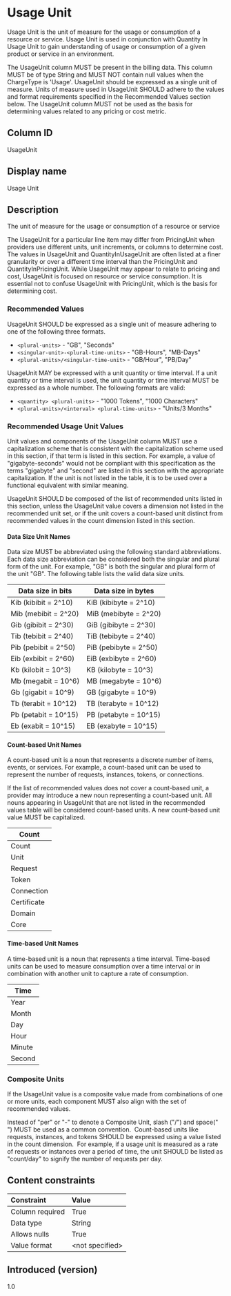 # Usage Unit

Usage Unit is the unit of measure for the usage or consumption of a resource or service. Usage Unit is used in conjunction with Quantity In Usage Unit to gain understanding of usage or consumption of a given product or service in an environment.

The UsageUnit column MUST be present in the billing data. This column MUST be of type String and MUST NOT contain null values when the ChargeType is 'Usage'. UsageUnit should be expressed as a single unit of measure.  Units of measure used in UsageUnit SHOULD adhere to the values and format requirements specified in the Recommended Values section below.  The UsageUnit column MUST not be used as the basis for determining values related to any pricing or cost metric.

## Column ID

UsageUnit

## Display name

Usage Unit

## Description

The unit of measure for the usage or consumption of a resource or service

The UsageUnit for a particular line item may differ from PricingUnit when providers use different units, unit increments, or columns to determine cost. The values in UsageUnit and QuantityInUsageUnit are often listed at a finer granularity or over a different time interval than the PricingUnit and QuantityInPricingUnit. While UsageUnit may appear to relate to pricing and cost, UsageUnit is focused on resource or service consumption.  It is essential not to confuse UsageUnit with PricingUnit, which is the basis for determining cost.

### Recommended Values

UsageUnit SHOULD be expressed as a single unit of measure adhering to one of the following three formats.

* `<plural-units>` - "GB", "Seconds"
* `<singular-unit>-<plural-time-units>` - "GB-Hours", "MB-Days"
* `<plural-units>/<singular-time-unit>` - "GB/Hour", "PB/Day"

UsageUnit MAY be expressed with a unit quantity or time interval.  If a unit quantity or time interval is used, the unit quantity or time interval MUST be expressed as a whole number.  The following formats are valid:

* `<quantity> <plural-units>` - "1000 Tokens", "1000 Characters"
* `<plural-units>/<interval> <plural-time-units>` - "Units/3 Months"

### Recommended Usage Unit Values

Unit values and components of the UsageUnit column MUST use a capitalization scheme that is consistent with the capitalization scheme used in this section, if that term is listed in this section. For example, a value of "gigabyte-seconds" would not be compliant with this specification as the terms "gigabyte" and "second" are listed in this section with the appropriate capitalization.  If the unit is not listed in the table, it is to be used over a functional equivalent with similar meaning.

UsageUnit SHOULD be composed of the list of recommended units listed in this section, unless the UsageUnit value covers a dimension not listed in the recommended unit set, or if the unit covers a count-based unit distinct from recommended values in the count dimension listed in this section.  

#### Data Size Unit Names

Data size MUST be abbreviated using the following standard abbreviations.  Each data size abbreviation can be considered both the singular and plural form of the unit.  For example, "GB" is both the singular and plural form of the unit "GB".  The following table lists the valid data size units.

| Data size in bits    | Data size in bytes    |
| -------------------- | --------------------- |
| Kib (kibibit = 2^10) | KiB (kibibyte = 2^10) |
| Mib (mebibit = 2^20) | MiB (mebibyte = 2^20) |
| Gib (gibibit = 2^30) | GiB (gibibyte = 2^30) |
| Tib (tebibit = 2^40) | TiB (tebibyte = 2^40) |
| Pib (pebibit = 2^50) | PiB (pebibyte = 2^50) |
| Eib (exbibit = 2^60) | EiB (exbibyte = 2^60) |
| Kb (kilobit = 10^3)  | KB (kilobyte = 10^3)  |
| Mb (megabit = 10^6)  | MB (megabyte = 10^6)  |
| Gb (gigabit = 10^9)  | GB (gigabyte = 10^9)  |
| Tb (terabit = 10^12) | TB (terabyte = 10^12) |
| Pb (petabit = 10^15) | PB (petabyte = 10^15) |
| Eb (exabit = 10^15)  | EB (exabyte = 10^15)  |

#### Count-based Unit Names

A count-based unit is a noun that represents a discrete number of items, events, or services.  For example, a count-based unit can be used to represent the number of requests, instances, tokens, or connections.  

If the list of recommended values does not cover a count-based unit, a provider may introduce a new noun representing a count-based unit.  All nouns appearing in UsageUnit that are not listed in the recommended values table will be considered count-based units.  A new count-based unit value MUST be capitalized.

| Count        |
|--------------|
| Count        |
| Unit         |
| Request      |
| Token        |
| Connection   |
| Certificate  |
| Domain       |
| Core         |

#### Time-based Unit Names

A time-based unit is a noun that represents a time interval.  Time-based units can be used to measure consumption over a time interval or in combination with another unit to capture a rate of consumption.

| Time         |
|--------------|
| Year         |
| Month        |
| Day          |
| Hour         |
| Minute       |
| Second       |

### Composite Units

If the UsageUnit value is a composite value made from combinations of one or more units, each component MUST also align with the set of recommended values.

Instead of "per" or "-" to denote a Composite Unit, slash ("/") and space(" ") MUST be used as a common convention.  Count-based units like requests, instances, and tokens SHOULD be expressed using a value listed in the count dimension.  For example, if a usage unit is measured as a rate of requests or instances over a period of time, the unit SHOULD be listed as "count/day" to signify the number of requests per day.

## Content constraints

|    Constraint   |      Value      |
|:----------------|:----------------|
| Column required | True            |
| Data type       | String          |
| Allows nulls    | True            |
| Value format    | \<not specified> |

## Introduced (version)

1.0
